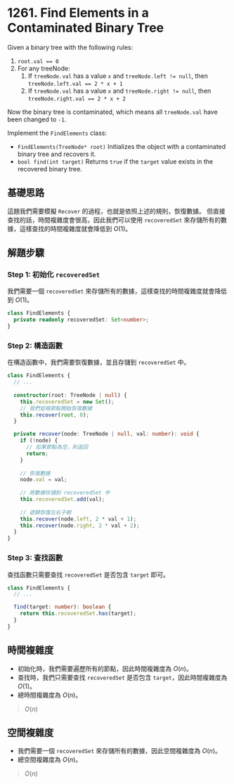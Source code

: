 # 1261. Find Elements in a Contaminated Binary Tree

Given a binary tree with the following rules:

1. `root.val == 0`
2. For any treeNode:
   1. If `treeNode.val` has a value `x` and `treeNode.left != null`, then `treeNode.left.val == 2 * x + 1`
   2. If `treeNode.val` has a value `x` and `treeNode.right != null`, then `treeNode.right.val == 2 * x + 2`

Now the binary tree is contaminated, which means all `treeNode.val` have been changed to `-1`.

Implement the `FindElements` class:

* `FindElements(TreeNode* root)` Initializes the object with a contaminated binary tree and recovers it.
* `bool find(int target)` Returns `true` if the `target` value exists in the recovered binary tree.

## 基礎思路

這題我們需要模擬 `Recover` 的過程，也就是依照上述的規則，恢復數據。
但直接查找的話，時間複雜度會很高，因此我們可以使用 `recoveredSet` 來存儲所有的數據，這樣查找的時間複雜度就會降低到 $O(1)$。

## 解題步驟

### Step 1: 初始化 `recoveredSet`

我們需要一個 `recoveredSet` 來存儲所有的數據，這樣查找的時間複雜度就會降低到 $O(1)$。

```typescript
class FindElements {
  private readonly recoveredSet: Set<number>;
}
```

### Step 2: 構造函數

在構造函數中，我們需要恢復數據，並且存儲到 `recoveredSet` 中。

```typescript
class FindElements {
  // ...
  
  constructor(root: TreeNode | null) {
    this.recoveredSet = new Set();
    // 我們從根節點開始恢復數據
    this.recover(root, 0);
  }

  private recover(node: TreeNode | null, val: number): void {
    if (!node) {
      // 如果節點為空，則返回
      return;
    }
    
    // 恢復數據
    node.val = val;
    
    // 將數據存儲到 recoveredSet 中
    this.recoveredSet.add(val);
    
    // 遞歸恢復左右子樹
    this.recover(node.left, 2 * val + 1);
    this.recover(node.right, 2 * val + 2);
  }
}
```

### Step 3: 查找函數

查找函數只需要查找 `recoveredSet` 是否包含 `target` 即可。

```typescript
class FindElements {
  // ...

  find(target: number): boolean {
    return this.recoveredSet.has(target);
  }
}
```

## 時間複雜度

- 初始化時，我們需要遍歷所有的節點，因此時間複雜度為 $O(n)$。
- 查找時，我們只需要查找 `recoveredSet` 是否包含 `target`，因此時間複雜度為 $O(1)$。
- 總時間複雜度為 $O(n)$。

> $O(n)$

## 空間複雜度

- 我們需要一個 `recoveredSet` 來存儲所有的數據，因此空間複雜度為 $O(n)$。
- 總空間複雜度為 $O(n)$。

> $O(n)$
